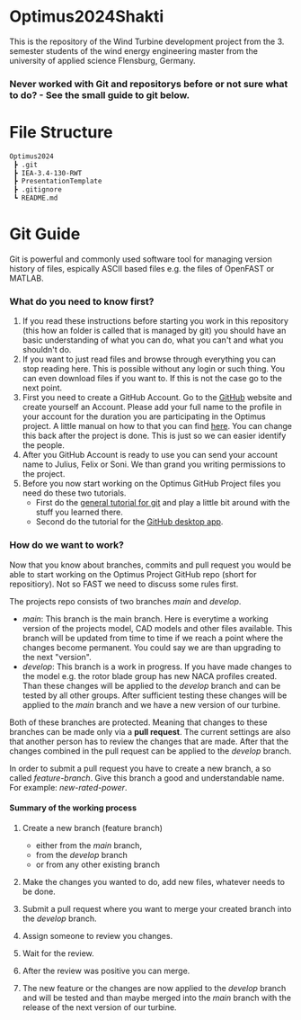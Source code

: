 # Optimus2024Shakti
This is the repository of the Wind Turbine development project from the 3. semester students  of the wind energy engineering master from the university of applied science Flensburg, Germany.

### Never worked with Git and repositorys before or not sure what to do? - See the small guide to git below.

# File Structure
```md
Optimus2024
 ┣ .git
 ┣ IEA-3.4-130-RWT
 ┣ PresentationTemplate
 ┣ .gitignore
 ┗ README.md
```

# Git Guide
Git is powerful and commonly used software tool for managing version history of files, espically ASCII based files e.g. the files of OpenFAST or MATLAB. 

### What do you need to know first?
1. If you read these instructions before starting you work in this repository (this how an folder is called that is managed by git) you should have an basic understanding of what you can do, what you can't and what you shouldn't do. 
2. If you want to just read files and browse through everything you can stop reading here. This is possible without any login or such thing. You can even download files if you want to. If this is not the case go to the next point.
3. First you need to create a GitHub Account. Go to the [GitHub](https://github.com/) website and create yourself an Account. Please add your full name to the profile in your account for the duration you are participating in the Optimus project. A little manual on how to that you can find [here](https://docs.github.com/en/account-and-profile/setting-up-and-managing-your-github-profile/customizing-your-profile/personalizing-your-profile). You can change this back after the project is done. This is just so we can easier identify the people. 
4. After you GitHub Account is ready to use you can send your account name to Julius, Felix or Soni. We than grand you writing permissions to the project.
5. Before you now start working on the Optimus GitHub Project files you need do these two tutorials.
    * First do the [general tutorial for git](https://docs.github.com/en/get-started/start-your-journey/hello-world) and play a little bit around with the stuff you learned there.
    * Second do the tutorial for the [GitHub desktop app](https://docs.github.com/en/desktop/overview/getting-started-with-github-desktop).

### How do we want to work?
Now that you know about branches, commits and pull request you would be able to start working on the Optimus Project GitHub repo (short for repositiory). Not so FAST we need to discuss some rules first. 

The projects repo consists of two branches _main_ and _develop_. 

* _main_: This branch is the main branch. Here is everytime a working version of the projects model, CAD models and other files available. This branch will be updated from time to time if we reach a point where the changes become permanent. You could say we are than upgrading to the next "version".
* _develop_: This branch is a work in progress. If you have made changes to the model e.g. the rotor blade group has new NACA profiles created. Than these changes will be applied to the _develop_ branch and can be tested by all other groups. After sufficient testing these changes will be applied to the _main_ branch and we have a new version of our turbine.

Both of these branches are protected. Meaning that changes to these branches can be made only via a **pull request**. The current settings are also that another person has to review the changes that are made. After that the changes combined in the pull request can be applied to the _develop_ branch. 

In order to submit a pull request you have to create a new branch, a so called _feature-branch_. Give this branch a good and understandable name. For example: _new-rated-power_.

#### Summary of the working process
1. Create a new branch (feature branch)
    
    * either from the _main_ branch,
    * from the _develop_ branch 
    * or from any other existing branch
2. Make the changes you wanted to do, add new files, whatever needs to be done.
3. Submit a pull request where you want to merge your created branch into the _develop_ branch.
4. Assign someone to review you changes.
5. Wait for the review.
6. After the review was positive you can merge.
7. The new feature or the changes are now applied to the _develop_ branch and will be tested and than maybe merged into the _main_ branch with the release of the next version of our turbine.


